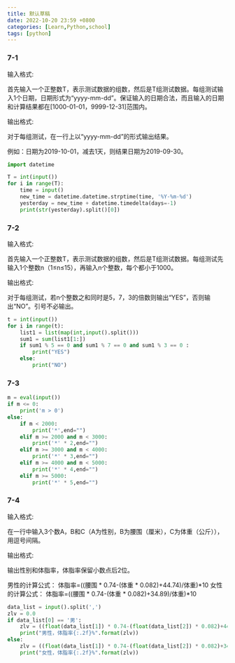 ```yaml
---
title: 默认草稿
date: 2022-10-20 23:59 +0800
categories: [Learn,Python,school]
tags: [python]
---
```




### 7-1

输入格式:

首先输入一个正整数T，表示测试数据的组数，然后是T组测试数据。每组测试输入1个日期，日期形式为“yyyy-mm-dd”。保证输入的日期合法，而且输入的日期和计算结果都在[1000-01-01，9999-12-31]范围内。

输出格式:

对于每组测试，在一行上以“yyyy-mm-dd”的形式输出结果。

例如：日期为2019-10-01，减去1天，则结果日期为2019-09-30。

```py
import datetime

T = int(input())
for i in range(T):
    time = input()
    new_time = datetime.datetime.strptime(time, '%Y-%m-%d')
    yesterday = new_time + datetime.timedelta(days=-1)
    print(str(yesterday).split()[0])
```





### 7-2

输入格式:

首先输入一个正整数T，表示测试数据的组数，然后是T组测试数据。每组测试先输入1个整数n（1≤n≤15），再输入n个整数，每个都小于1000。

输出格式:

对于每组测试，若n个整数之和同时是5，7，3的倍数则输出“YES”，否则输出“NO”。引号不必输出。

```py
t = int(input())
for i in range(t):
    list1 = list(map(int,input().split()))
    sum1 = sum(list1[1:])
    if sum1 % 5 == 0 and sum1 % 7 == 0 and sum1 % 3 == 0 :
        print("YES")
    else:
        print("NO")
```





### 7-3

```py
m = eval(input())
if m <= 0:
    print('m > 0')
else:
    if m < 2000:
        print('*',end="")
    elif m >= 2000 and m < 3000:
        print('*' * 2,end="")
    elif m >= 3000 and m < 4000:
        print('*' * 3,end="")
    elif m >= 4000 and m < 5000:
        print('*' * 4,end="")
    elif m >= 5000:
        print('*' * 5,end="")
```





### 7-4

输入格式:

在一行中输入3个数A，B和C（A为性别，B为腰围（厘米），C为体重（公斤）），用逗号间隔。

输出格式:

输出性别和体脂率，体脂率保留小数点后2位。

男性的计算公式：
体脂率=((腰围 * 0.74-(体重 * 0.082)+44.74)/体重)*10
女性的计算公式：
体脂率=((腰围 * 0.74-(体重 * 0.082)+34.89)/体重)*10

```py
data_list = input().split(',')
zlv = 0.0
if data_list[0] == '男':
    zlv = ((float(data_list[1]) * 0.74-(float(data_list[2]) * 0.082)+44.74)/float(data_list[2]))*10
    print("男性，体脂率{:.2f}%".format(zlv))
else:
    zlv = ((float(data_list[1]) * 0.74-(float(data_list[2]) * 0.082)+34.89)/float(data_list[2]))*10
    print("女性，体脂率{:.2f}%".format(zlv))
```

